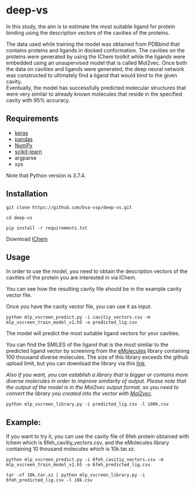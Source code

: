 # deep-vs
In this study, the aim is to estimate the most suitable ligand for protein binding using the description vectors of the cavities of the proteins.

The data used while training the model was obtained from PDBbind that contains proteins and ligands in docked conformation. The cavities on the proteins were generated by using the IChem toolkit while the ligands were embedded using an unsupervised model that is called Mol2vec. Once both the data on cavities and ligands were generated, the deep neural network was constructed to ultimately find a ligand that would bind to the given cavity.    
Eventually, the model has successfully predicted molecular structures that were very similar to already known molecules that reside in the specified cavity with 95\% accuracy. 

## Requirements
- [keras](https://keras.io/)
- [pandas](http://pandas.pydata.org/)
- [NumPy](http://www.numpy.org/)
- [scikit-learn](http://scikit-learn.org/stable/)
- argparse
- sys

Note that Python version is 3.7.4.

## Installation
`git clone https://github.com/bsa-vsp/deep-vs.git`

`cd deep-vs`

`pip install -r requirements.txt`

Download [IChem](http://bioinfo-pharma.u-strasbg.fr/labwebsite/download.html)

## Usage

In order to use the model, you need to obtain the description vectors of the cavities of the protein you are interested in via IChem.

You can see how the resulting cavity file should be in the example cavity vector file.

Once you have the cavity vector file, you can use it as input.

 `python mlp_vscreen_predict.py -i cavitiy_vectors.csv -m mlp_vscreen_train_model_v1.h5 -o predicted_lig.csv`
 
The model will predict the most suitable ligand vectors for your cavities. 

You can find the SMILES of the ligand that is the most similar to the predicted ligand vector by screening from the [eMolecules](https://www.emolecules.com/) library containing 100 thousand diverse molecules. The size of this library exceeds the github upload limit, but you can download the library via this [link](https://drive.google.com/drive/folders/1OMdrh4el6OYd2-7idg4Dg6quBix6_cDp?usp=sharing).

*Also if you want, you can establish a library that is bigger or contains more diverse molecules in order to improve similarity of output. Please note that the output of the model is in the Mol2vec output format, so you need to convert the library you created into the vector with [Mol2vec](https://github.com/samoturk/mol2vec).*
 
 `python mlp_vscreen_library.py -i predicted_lig.csv -l 100k.csv`

## Example:

If you want to try it, you can use the cavity file of 6feh protein obtained with Ichem which is 6feh_cavitiy_vectors.csv, and the eMolecules library containing 10 thousand molecules which is 10k.tar.xz. 

`python mlp_vscreen_predict.py -i 6feh_cavitiy_vectors.csv -m mlp_vscreen_train_model_v1.h5 -o 6feh_predicted_lig.csv`

`tar -xf 10k.tar.xz | python mlp_vscreen_library.py -i 6feh_predicted_lig.csv -l 10k.csv`

